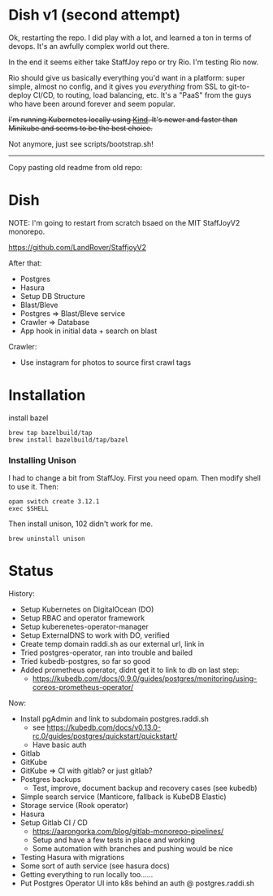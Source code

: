 # Dish v1 (second attempt)

Ok, restarting the repo. I did play with a lot, and learned a ton in terms of devops. It's an awfully complex world out there.

In the end it seems either take StaffJoy repo or try Rio. I'm testing Rio now.

Rio should give us basically everything you'd want in a platform: super simple, almost no config, and it gives you *everything* from SSL to git-to-deploy CI/CD, to routing, load balancing, etc. It's a "PaaS" from the guys who have been around forever and seem popular.

~~I'm running Kubernetes locally using [Kind](https://kind.sigs.k8s.io/). It's newer and faster than Minikube and seems to be the best choice.~~

Not anymore, just see scripts/bootstrap.sh!

---

Copy pasting old readme from old repo:

# Dish

NOTE: I'm going to restart from scratch bsaed on the MIT StaffJoyV2 monorepo.

https://github.com/LandRover/StaffjoyV2

After that:

- Postgres
- Hasura
- Setup DB Structure
- Blast/Bleve
- Postgres => Blast/Bleve service
- Crawler => Database
- App hook in initial data + search on blast

Crawler:

- Use instagram for photos to source first crawl tags

# Installation

install bazel

```
brew tap bazelbuild/tap
brew install bazelbuild/tap/bazel
```

### Installing Unison

I had to change a bit from StaffJoy. First you need opam. Then modify shell to
use it. Then:

```
opam switch create 3.12.1
exec $SHELL
```

Then install unison, 102 didn't work for me.

```
brew uninstall unison

```

# Status

History:

- Setup Kubernetes on DigitalOcean (DO)
- Setup RBAC and operator framework
- Setup kuberenetes-operator-manager
- Setup ExternalDNS to work with DO, verified
- Create temp domain raddi.sh as our external url, link in
- Tried postgres-operator, ran into trouble and bailed
- Tried kubedb-postgres, so far so good
- Added prometheus operator, didnt get it to link to db on last step:
  - https://kubedb.com/docs/0.9.0/guides/postgres/monitoring/using-coreos-prometheus-operator/

Now:

- Install pgAdmin and link to subdomain postgres.raddi.sh
  - see
    https://kubedb.com/docs/v0.13.0-rc.0/guides/postgres/quickstart/quickstart/
  - Have basic auth
- Gitlab
- GitKube
- GitKube => CI with gitlab? or just gitlab?
- Postgres backups
  - Test, improve, document backup and recovery cases (see kubedb)
- Simple search service (Manticore, fallback is KubeDB Elastic)
- Storage service (Rook operator)
- Hasura
- Setup Gitlab CI / CD
  - https://aarongorka.com/blog/gitlab-monorepo-pipelines/
  - Setup and have a few tests in place and working
  - Some automation with branches and pushing would be nice
- Testing Hasura with migrations
- Some sort of auth service (see hasura docs)
- Getting everything to run locally too......
- Put Postgres Operator UI into k8s behind an auth @ postgres.raddi.sh
